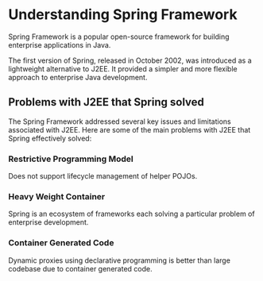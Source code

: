 # Understanding Spring Framework

Spring Framework is a popular open-source framework for building enterprise applications in Java.

The first version of Spring, released in October 2002, was introduced as a lightweight alternative to J2EE. It provided a simpler and more flexible approach to enterprise Java development.

## Problems with J2EE that Spring solved

The Spring Framework addressed several key issues and limitations associated with J2EE. Here are some of the main problems with J2EE that Spring effectively solved:

### Restrictive Programming Model

Does not support lifecycle management of helper POJOs.

### Heavy Weight Container

Spring is an ecosystem of frameworks each solving a particular problem of enterprise development.

### Container Generated Code

Dynamic proxies using declarative programming is better than large codebase due to container generated code.
